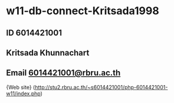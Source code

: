 # w11-db-connect-Kritsada1998
## ID 6014421001
## Kritsada Khunnachart
## Email 6014421001@rbru.ac.th

{Web site}
(http://stu2.rbru.ac.th/~s6014421001/php-6014421001-w11/index.php)
